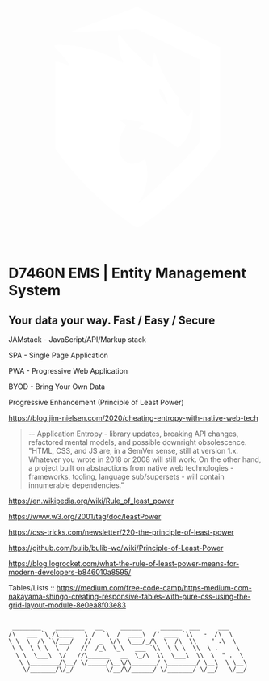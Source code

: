 <h1 align="center" width="100%">
  <svg id="svg" version="1.1" xmlns="http://www.w3.org/2000/svg" xmlns:xlink="http://www.w3.org/1999/xlink" viewBox="0, 0, 400,400">
      <path id="path0" d="M190.000 30.951 C 183.632 33.401,159.961 42.242,137.398 50.598 C 114.836 58.953,97.310 65.899,98.451 66.033 C 99.592 66.168,123.500 65.201,151.579 63.886 L 202.632 61.494 228.421 74.031 C 242.605 80.926,264.750 91.696,277.632 97.965 L 301.053 109.363 301.040 173.892 L 301.028 238.421 291.371 250.000 C 279.307 264.465,234.764 309.132,220.000 321.571 C 213.921 326.693,207.793 331.868,206.382 333.073 L 203.817 335.263 206.160 331.579 C 216.786 314.868,220.582 293.881,216.741 273.088 C 215.225 264.885,215.256 264.913,210.739 267.737 C 182.311 285.514,161.679 251.849,181.183 219.512 C 183.524 215.631,185.230 212.248,184.976 211.993 C 184.721 211.739,182.236 209.912,179.454 207.934 L 174.395 204.337 177.301 203.607 C 187.194 201.124,219.155 208.176,211.803 211.219 C 206.398 213.457,202.701 218.937,206.579 218.964 C 217.491 219.038,241.862 229.596,256.357 240.527 L 265.445 247.382 268.441 245.249 C 281.294 236.097,289.474 217.518,289.474 197.477 L 289.474 187.923 285.740 193.467 C 281.432 199.864,281.704 199.919,275.211 191.303 C 267.389 180.923,265.466 176.368,267.812 173.775 C 269.640 171.756,269.570 171.543,265.502 166.636 C 253.461 152.117,238.887 124.936,232.168 104.466 C 231.169 101.422,229.965 99.170,229.492 99.462 C 228.202 100.260,226.129 109.808,225.949 115.784 C 225.861 118.681,225.553 121.046,225.263 121.041 C 221.132 120.971,192.098 93.082,181.053 78.575 C 177.289 73.632,173.855 69.562,173.421 69.531 C 170.172 69.296,174.054 100.182,178.370 108.909 C 181.669 115.581,182.411 115.613,168.390 108.481 C 140.535 94.313,109.659 86.352,82.455 86.324 C 69.212 86.311,69.213 86.308,79.180 96.719 C 89.394 107.385,98.362 119.663,95.188 118.632 C 94.071 118.270,89.842 116.783,85.789 115.329 C 81.737 113.876,77.355 112.674,76.053 112.659 L 73.684 112.632 73.684 180.909 L 73.684 249.186 82.944 261.698 C 110.347 298.730,147.375 334.871,186.842 363.109 C 204.449 375.707,201.448 375.437,215.393 365.674 C 256.779 336.701,299.128 295.252,326.131 257.291 L 332.632 248.152 332.632 168.989 L 332.632 89.826 308.684 78.132 C 295.513 71.700,266.340 57.411,243.854 46.377 C 221.369 35.343,202.658 26.356,202.275 26.406 C 201.892 26.456,196.368 28.501,190.000 30.951 M243.709 162.362 C 247.950 168.740,252.501 183.301,249.221 180.000 C 239.406 170.121,232.842 154.737,238.442 154.737 C 238.550 154.737,240.920 158.168,243.709 162.362 " stroke="none" fill-rule="evenodd" fill="white" style="height: 400px; width: 400px"></path>
    </svg>
</h1>

# **D7460N EMS | Entity Management System**

## Your data your way. **Fast**&#160;/&#160;**Easy**&#160;/&#160;**Secure**

JAMstack - JavaScript/API/Markup stack

SPA - Single Page Application

PWA - Progressive Web Application

BYOD - Bring Your Own Data

Progressive Enhancement (Principle of Least Power)

<https://blog.jim-nielsen.com/2020/cheating-entropy-with-native-web-tech>

> -- Application Entropy - library updates, breaking API changes, refactored mental models, and possible downright obsolescence.
> "HTML, CSS, and JS are, in a SemVer sense, still at version 1.x. Whatever you wrote in 2018 or 2008 will still work. On the other hand, a project built on abstractions from native web technologies - frameworks, tooling, language sub/supersets - will contain innumerable dependencies."

<https://en.wikipedia.org/wiki/Rule_of_least_power>

<https://www.w3.org/2001/tag/doc/leastPower>

<https://css-tricks.com/newsletter/220-the-principle-of-least-power>

<https://github.com/bulib/bulib-wc/wiki/Principle-of-Least-Power>

<https://blog.logrocket.com/what-the-rule-of-least-power-means-for-modern-developers-b846010a8595/>

Tables/Lists ::
<https://medium.com/free-code-camp/https-medium-com-nakayama-shingo-creating-responsive-tables-with-pure-css-using-the-grid-layout-module-8e0ea8f03e83>

```

 ________    ________   __     ______     ______  ___     ___
/\   ___ `\ /\____   \ /  `\  /  ____\  /' ____ `\\   -  /\  \
\ \  \  /\ `\/___/   //  _  \/\  \___/_/\  \  /\  \\    " .\  \
 \ \  \ \ \  \  /   //  /_\  \_\   ___ `\\  \ \ \  \\  \ .     \
  \ \  \___\  \/   //\______   __  \_/\  \\  \___\  \\  \  " .  \
   \ \________/\__/ \/_____/\__\/\_______/ \________/ \__\  \ \__\
    \/_______/\/_/         \/__/\/______/ \/_______/ \/__/   \/__/

```
